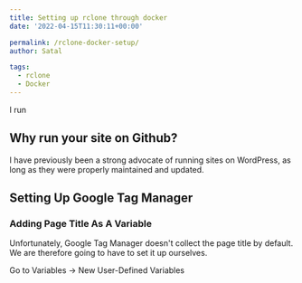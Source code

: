 ```yaml
---
title: Setting up rclone through docker
date: '2022-04-15T11:30:11+00:00'

permalink: /rclone-docker-setup/
author: Satal

tags:
  - rclone
  - Docker
---
```


I run

## Why run your site on Github?

I have previously been a strong advocate of running sites on WordPress, as long as they were properly maintained and updated.

## Setting Up Google Tag Manager

### Adding Page Title As A Variable

Unfortunately, Google Tag Manager doesn't collect the page title by default. We are therefore going to have to set it up ourselves.

Go to Variables -> New User-Defined Variables
